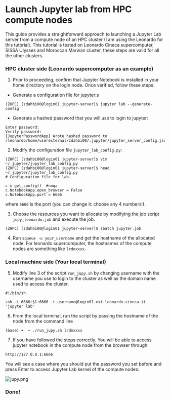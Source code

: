 # Launch Jupyter lab from HPC compute nodes

This guide provides a straightforward approach to launching a Jupyter Lab server from a compute node of an HPC cluster (I am using the Leonardo for this tutorial). This tutorial is tested on Leonardo Cineca supercomputer, SISSA Ulysses and Moroccan Marwan cluster, these steps are valid for all the other clusters.

### HPC cluster side (Leonardo supercomputer as an example)

1. Prior to proceeding, confirm that Jupyter Notebook is installed in your home directory on the login node. Once verified, follow these steps:

* Generate a configuration file for jupyter:s

 ```
(ZHPC) [zdahbi00@login01 jupyter-server]$ jupyter lab --generate-config
```


* Generate a hashed password that you will use to login to jupyter:
 
```(ZHPC) [zdahbi00@login01 jupyter-server]$ jupyter notebook password
Enter password: 
Verify password: 
[JupyterPasswordApp] Wrote hashed password to /leonardo/home/userexternal/zdahbi00/.jupyter/jupyter_server_config.json
```


2. Modify the configuration file ```jupyter_lab_config.py```:

```
(ZHPC) [zdahbi00@login01 jupyter-server]$ vim ~/.jupyter/jupyter_lab_config.py
(ZHPC) [zdahbi00@login01 jupyter-server]$ head ~/.jupyter/jupyter_lab_config.py
# Configuration file for lab.

c = get_config()  #noqa
c.NotebookApp.open_browser = False
c.NotebookApp.port = 6666  
```

where ```6666``` is the port (you can change it: choose any 4 numbers!).


3.  Choose the resources you want to allocate by modifying the job script ``` jupy_leonardo.job``` and execute the job.

```
(ZHPC) [zdahbi00@login01 jupyter-server]$ sbatch jupyter.job 
```

4. Run ```squeue -u your_username``` and get the hostname of the allocated node. For leonardo supercomputer, the hostnames of the compute nodes are something like ```lrdnxxxx```.  



### Local machine side (Your local terminal)

5. Modify line 3 of the script ```run_jupy.sh``` by changing username with the username you use to login to the cluster as well as the domain name used to access the cluster.

```
#!/bin/sh

ssh -L 6666:$1:6666 -t username@login01-ext.leonardo.cineca.it 'jupyter lab'
```


6. From the local terminal, run the script by passing the hostname of the node from the command line 

```
(base) ➜  ~ ./run_jupy.sh lrdnxxxx
```

7. If you have followed the steps correctly. You will be able to access jupyter notebook in the compute node from the browser through:

```http://127.0.0.1:6666``` 

You will see a case where you should put the password you set before and press Enter to access Jupyter Lab kernel of the compute nodes:

![jupy.png](imgs/jupy.png)

### Done!
